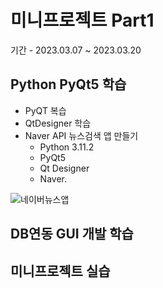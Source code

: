 # 미니프로젝트 Part1
기간 - 2023.03.07 ~ 2023.03.20

## Python PyQt5 학습
- PyQT 복습
- QtDesigner 학습
- Naver API 뉴스검색 앱 만들기
  - Python 3.11.2
  - PyQt5
  - Qt Designer
  - Naver.

![네이버뉴스앱](C:\source\miniprojects\images)


## DB연동 GUI 개발 학습

## 미니프로젝트 실습

